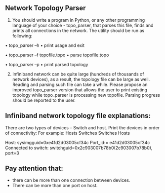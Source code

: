 ## Network Topology Parser
1.	You should write a program in Python, or any other programming language of your choice - topo_parser, that parses this file, finds and prints all connections in the network. The utility should be run as following:

•	topo_parser –h
  •	print usage and exit
  
•	topo_parser –f topofile.topo
  •	parse topofile.topo
  
•	topo_parser –p
  •	print parsed topology
  
 
2.	Infiniband network can be quite large (hundreds of thousands of network devices), as a result, the topology file can be large as well. Reading and parsing such file can take a while. Please propose an improved topo_parser version that allows the user to print existing topology while topo_parser is processing new topofile. Parsing progress should be reported to the user.


## Infiniband network topology file explanations:

There are two types of devices – Switch and host.
Print the devices in order of connectivity:
For example:
Hosts
Switches
Switches
Hosts

Host:
sysimgguid=0xe41d2d03005cf34c
Port_id:= e41d2d03005cf34c
Connected to switch: switchguid=0x2c903007b78b0(2c903007b78b0), port=3

## Pay attention that:

-	there can be more than one connection between devices.
-	There can be more than one port on host.

